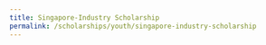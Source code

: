 ```yaml
---
title: Singapore-Industry Scholarship
permalink: /scholarships/youth/singapore-industry-scholarship
---
```

